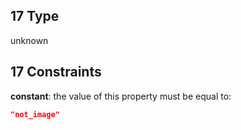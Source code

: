 ## 17 Type

unknown

## 17 Constraints

**constant**: the value of this property must be equal to:

```json
"not_image"
```
